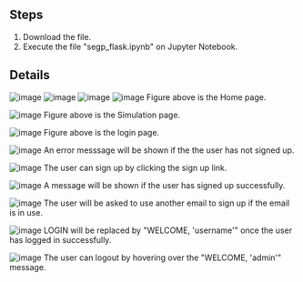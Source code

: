 ## Steps
1. Download the file.
2. Execute the file "segp_flask.ipynb" on Jupyter Notebook.
## Details
![image](https://github.com/udoniing/SEGP_GroupK/assets/146621256/0c94d705-b3c9-41b3-85fa-94a07c714cec)
![image](https://github.com/udoniing/SEGP_GroupK/assets/146621256/bf4fdc0b-59a1-471a-aaa0-c59fc4ccc6f7)
![image](https://github.com/udoniing/SEGP_GroupK/assets/146621256/c08a0584-abb9-4b02-ad60-eb723430d540)
![image](https://github.com/udoniing/SEGP_GroupK/assets/146621256/f5e212ae-c832-405e-936c-bfe4628f4df3)
Figure above is the Home page. 


![image](https://github.com/udoniing/SEGP_GroupK/assets/146621256/4f7c7c88-1815-403d-b826-8c97f317ae8e)
Figure above is the Simulation page.


![image](https://github.com/udoniing/SEGP_GroupK/assets/146621256/68c7ed68-891a-4b6a-84eb-bcf05271bf10)
Figure above is the login page. 


![image](https://github.com/udoniing/SEGP_GroupK/assets/146621256/f91baf5d-ef12-4095-a8ad-b22a4bd7c453)
An error messsage will be shown if the the user has not signed up.


![image](https://github.com/udoniing/SEGP_GroupK/assets/146621256/7a5bff43-439d-40d6-b88d-9255a3dd7882)
The user can sign up by clicking the sign up link.


![image](https://github.com/udoniing/SEGP_GroupK/assets/146621256/64f6aa88-561c-4176-b3ab-19619a104f4d)
A message will be shown if the user has signed up successfully. <br>


![image](https://github.com/udoniing/SEGP_GroupK/assets/146621256/184bcc1e-0bdb-4b83-a280-6cd377f696a1)
The user will be asked to use another email to sign up if the email is in use.


![image](https://github.com/udoniing/SEGP_GroupK/assets/146621256/de0dec7c-8d9c-4a81-bf46-58ef1087f08d)
LOGIN will be replaced by "WELCOME, 'username'" once the user has logged in successfully.


![image](https://github.com/udoniing/SEGP_GroupK/assets/146621256/51dbd72b-58a7-4b0a-b29c-f6fcb816b47d)
The user can logout by hovering over the "WELCOME, 'admin'" message.
